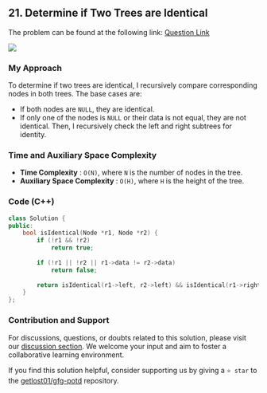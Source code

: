 ## 21. Determine if Two Trees are Identical
The problem can be found at the following link: [Question Link](https://www.geeksforgeeks.org/problems/determine-if-two-trees-are-identical/1)

![](https://badgen.net/badge/Level/Easy/green)

### My Approach
To determine if two trees are identical, I recursively compare corresponding nodes in both trees. The base cases are:
- If both nodes are `NULL`, they are identical.
- If only one of the nodes is `NULL` or their data is not equal, they are not identical.
Then, I recursively check the left and right subtrees for identity.

### Time and Auxiliary Space Complexity

- **Time Complexity** : `O(N)`, where `N` is the number of nodes in the tree.
- **Auxiliary Space Complexity** : `O(H)`, where `H` is the height of the tree.

### Code (C++)
```cpp
class Solution {
public:
    bool isIdentical(Node *r1, Node *r2) {
        if (!r1 && !r2) 
            return true;
        
        if (!r1 || !r2 || r1->data != r2->data) 
            return false;
        
        return isIdentical(r1->left, r2->left) && isIdentical(r1->right, r2->right);
    }
};
```

### Contribution and Support

For discussions, questions, or doubts related to this solution, please visit our [discussion section](https://github.com/getlost01/gfg-potd/discussions). We welcome your input and aim to foster a collaborative learning environment.

If you find this solution helpful, consider supporting us by giving a `⭐ star` to the [getlost01/gfg-potd](https://github.com/getlost01/gfg-potd) repository.